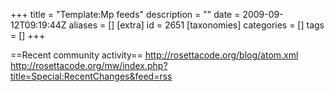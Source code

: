 +++
title = "Template:Mp feeds"
description = ""
date = 2009-09-12T09:19:44Z
aliases = []
[extra]
id = 2651
[taxonomies]
categories = []
tags = []
+++

==Recent community activity==
<xfeeds contentcolour="#eeeeee" feedlimit="2" totallimit="5">
http://rosettacode.org/blog/atom.xml
</xfeeds>
<xfeeds contentcolour="#eeeeee" feedlimit="1" totallimit="1">
http://rosettacode.org/mw/index.php?title=Special:RecentChanges&feed=rss
</xfeeds>
